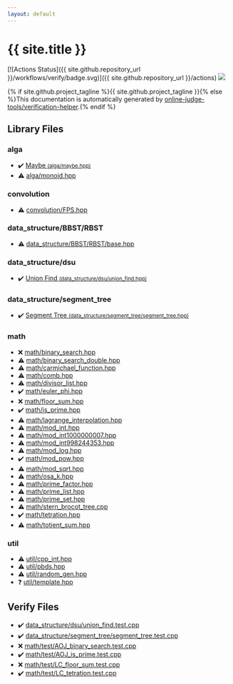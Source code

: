 ```yaml
---
layout: default
---
```


<!-- mathjax config similar to math.stackexchange -->
<script type="text/javascript" async
  src="https://cdnjs.cloudflare.com/ajax/libs/mathjax/2.7.5/MathJax.js?config=TeX-MML-AM_CHTML">
</script>
<script type="text/x-mathjax-config">
  MathJax.Hub.Config({
    TeX: { equationNumbers: { autoNumber: "AMS" }},
    tex2jax: {
      inlineMath: [ ['$','$'] ],
      processEscapes: true
    },
    "HTML-CSS": { matchFontHeight: false },
    displayAlign: "left",
    displayIndent: "2em"
  });
</script>

<script type="text/javascript" src="https://cdnjs.cloudflare.com/ajax/libs/jquery/3.4.1/jquery.min.js"></script>
<script src="https://cdn.jsdelivr.net/npm/jquery-balloon-js@1.1.2/jquery.balloon.min.js" integrity="sha256-ZEYs9VrgAeNuPvs15E39OsyOJaIkXEEt10fzxJ20+2I=" crossorigin="anonymous"></script>
<script type="text/javascript" src="assets/js/copy-button.js"></script>
<link rel="stylesheet" href="assets/css/copy-button.css" />


# {{ site.title }}

[![Actions Status]({{ site.github.repository_url }}/workflows/verify/badge.svg)]({{ site.github.repository_url }}/actions)
<a href="{{ site.github.repository_url }}"><img src="https://img.shields.io/github/last-commit/{{ site.github.owner_name }}/{{ site.github.repository_name }}" /></a>

{% if site.github.project_tagline %}{{ site.github.project_tagline }}{% else %}This documentation is automatically generated by <a href="https://github.com/online-judge-tools/verification-helper">online-judge-tools/verification-helper</a>.{% endif %}

## Library Files

<div id="e6f47b8acce0ca7627e3018b3efad838"></div>

### alga

* :heavy_check_mark: <a href="library/alga/maybe.hpp.html">Maybe <small>(alga/maybe.hpp)</small></a>
* :warning: <a href="library/alga/monoid.hpp.html">alga/monoid.hpp</a>


<div id="a9595c1c24c33b16056d2ad07e71682d"></div>

### convolution

* :warning: <a href="library/convolution/FPS.hpp.html">convolution/FPS.hpp</a>


<div id="b51445282e2a71a807e91edd8070e8ad"></div>

### data_structure/BBST/RBST

* :warning: <a href="library/data_structure/BBST/RBST/base.hpp.html">data_structure/BBST/RBST/base.hpp</a>


<div id="7490ac1138b0c79126fd7a453fe0bd8b"></div>

### data_structure/dsu

* :heavy_check_mark: <a href="library/data_structure/dsu/union_find.hpp.html">Union Find <small>(data_structure/dsu/union_find.hpp)</small></a>


<div id="fba856dbe1aaa5374a50a27f6dcea717"></div>

### data_structure/segment_tree

* :heavy_check_mark: <a href="library/data_structure/segment_tree/segment_tree.hpp.html">Segment Tree <small>(data_structure/segment_tree/segment_tree.hpp)</small></a>


<div id="7e676e9e663beb40fd133f5ee24487c2"></div>

### math

* :x: <a href="library/math/binary_search.hpp.html">math/binary_search.hpp</a>
* :warning: <a href="library/math/binary_search_double.hpp.html">math/binary_search_double.hpp</a>
* :warning: <a href="library/math/carmichael_function.hpp.html">math/carmichael_function.hpp</a>
* :warning: <a href="library/math/comb.hpp.html">math/comb.hpp</a>
* :warning: <a href="library/math/divisor_list.hpp.html">math/divisor_list.hpp</a>
* :heavy_check_mark: <a href="library/math/euler_phi.hpp.html">math/euler_phi.hpp</a>
* :x: <a href="library/math/floor_sum.hpp.html">math/floor_sum.hpp</a>
* :heavy_check_mark: <a href="library/math/is_prime.hpp.html">math/is_prime.hpp</a>
* :warning: <a href="library/math/lagrange_interpolation.hpp.html">math/lagrange_interpolation.hpp</a>
* :warning: <a href="library/math/mod_int.hpp.html">math/mod_int.hpp</a>
* :warning: <a href="library/math/mod_int1000000007.hpp.html">math/mod_int1000000007.hpp</a>
* :warning: <a href="library/math/mod_int998244353.hpp.html">math/mod_int998244353.hpp</a>
* :warning: <a href="library/math/mod_log.hpp.html">math/mod_log.hpp</a>
* :heavy_check_mark: <a href="library/math/mod_pow.hpp.html">math/mod_pow.hpp</a>
* :warning: <a href="library/math/mod_sqrt.hpp.html">math/mod_sqrt.hpp</a>
* :warning: <a href="library/math/osa_k.hpp.html">math/osa_k.hpp</a>
* :warning: <a href="library/math/prime_factor.hpp.html">math/prime_factor.hpp</a>
* :warning: <a href="library/math/prime_list.hpp.html">math/prime_list.hpp</a>
* :warning: <a href="library/math/prime_set.hpp.html">math/prime_set.hpp</a>
* :warning: <a href="library/math/stern_brocot_tree.cpp.html">math/stern_brocot_tree.cpp</a>
* :heavy_check_mark: <a href="library/math/tetration.hpp.html">math/tetration.hpp</a>
* :warning: <a href="library/math/totient_sum.hpp.html">math/totient_sum.hpp</a>


<div id="05c7e24700502a079cdd88012b5a76d3"></div>

### util

* :warning: <a href="library/util/cpp_int.hpp.html">util/cpp_int.hpp</a>
* :warning: <a href="library/util/pbds.hpp.html">util/pbds.hpp</a>
* :warning: <a href="library/util/random_gen.hpp.html">util/random_gen.hpp</a>
* :question: <a href="library/util/template.hpp.html">util/template.hpp</a>


## Verify Files

* :heavy_check_mark: <a href="verify/data_structure/dsu/union_find.test.cpp.html">data_structure/dsu/union_find.test.cpp</a>
* :heavy_check_mark: <a href="verify/data_structure/segment_tree/segment_tree.test.cpp.html">data_structure/segment_tree/segment_tree.test.cpp</a>
* :x: <a href="verify/math/test/AOJ_binary_search.test.cpp.html">math/test/AOJ_binary_search.test.cpp</a>
* :heavy_check_mark: <a href="verify/math/test/AOJ_is_prime.test.cpp.html">math/test/AOJ_is_prime.test.cpp</a>
* :x: <a href="verify/math/test/LC_floor_sum.test.cpp.html">math/test/LC_floor_sum.test.cpp</a>
* :heavy_check_mark: <a href="verify/math/test/LC_tetration.test.cpp.html">math/test/LC_tetration.test.cpp</a>


